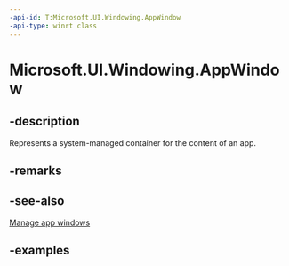 ```yaml
---
-api-id: T:Microsoft.UI.Windowing.AppWindow
-api-type: winrt class
---
```


# Microsoft.UI.Windowing.AppWindow

<!--
public sealed class AppWindow
-->

## -description

Represents a system-managed container for the content of an app.

## -remarks

## -see-also

[Manage app windows](/windows/apps/windows-app-sdk/windowing/windowing-overview)

## -examples
